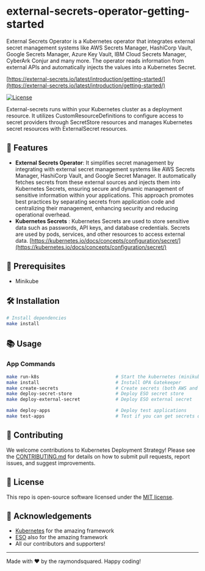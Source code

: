 # external-secrets-operator-getting-started

External Secrets Operator is a Kubernetes operator that integrates external secret management systems like AWS Secrets Manager, HashiCorp Vault, Google Secrets Manager, Azure Key Vault, IBM Cloud Secrets Manager, CyberArk Conjur and many more. The operator reads information from external APIs and automatically injects the values into a Kubernetes Secret.

[https://external-secrets.io/latest/introduction/getting-started/](https://external-secrets.io/latest/introduction/getting-started/)

[![License](https://img.shields.io/badge/License-MIT-green.svg)](https://opensource.org/licenses/mit)

External-secrets runs within your Kubernetes cluster as a deployment resource. It utilizes CustomResourceDefinitions to configure access to secret providers through SecretStore resources and manages Kubernetes secret resources with ExternalSecret resources.

## 🚀 Features

- **External Secrets Operator**: It simplifies secret management by integrating with external secret management systems like AWS Secrets Manager, HashiCorp Vault, and Google Secret Manager. It automatically fetches secrets from these external sources and injects them into Kubernetes Secrets, ensuring secure and dynamic management of sensitive information within your applications. This approach promotes best practices by separating secrets from application code and centralizing their management, enhancing security and reducing operational overhead.
- **Kubernetes Secrets** : Kubernetes Secrets are used to store sensitive data such as passwords, API keys, and database credentials. Secrets are used by pods, services, and other resources to access external data. [https://kubernetes.io/docs/concepts/configuration/secret/](https://kubernetes.io/docs/concepts/configuration/secret/)

## 🧰 Prerequisites

- Minikube

## 🛠 Installation

```bash
# Install dependencies
make install
```

## 📚 Usage

### App Commands

```bash
make run-k8s                            # Start the kubernetes (minikube)
make install                            # Install OPA Gatekeeper
make create-secrets                     # Create secrets (both AWS and app's secrets)
make deploy-secret-store                # Deploy ESO secret store
make deploy-external-secret             # Deploy ESO external secret

make deploy-apps                        # Deploy test applications
make test-apps                          # Test if you can get secrets out the pods
```

## 🤝 Contributing

We welcome contributions to Kubernetes Deployment Strategy! Please see the [CONTRIBUTING.md](CONTRIBUTING.md) for details on how to submit pull requests, report issues, and suggest improvements.

## 📜 License

This repo is open-source software licensed under the [MIT license](http://www.apache.org/licenses/mit).

## 🙏 Acknowledgements

- [Kubernetes](https://kubernetes.io/) for the amazing framework
- [ESO](https://external-secrets.io/) also for the amazing framework
- All our contributors and supporters!

---

Made with ❤️ by the raymondsquared. Happy coding!
